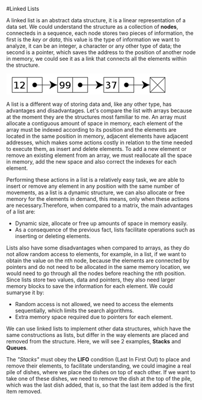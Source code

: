 #Linked Lists

A linked list is an abstract data structure, it is a linear representation of a data set. We could understand the structure as a collection of **nodes**, connecteds in a sequence, each node stores two pieces of information, the first is the *key or data*, this value is the type of information we want to analyze, it can be an integer, a character or any other type of data; the second is a pointer, which saves the address to the position of another node in memory, we could see it as a link that connects all the elements within the structure.

![Linked List representation](linkedListFigure.png)

A list is a different way of storing data and, like any other type, has advantages and disadvantages. Let's compare the list with arrays because at the moment they are the structures most familiar to me. An array must allocate a contiguous amount of space in memory, each element of the array must be indexed according to its position and the elements are located in the same position in memory, adjacent elements have adjacent addresses, which makes some actions costly in relation to the time needed to execute them, as  insert and delete elements. To add a new element or remove an existing element from an array, we must reallocate all the space in memory, add the new space and also correct the indexes for each element.

Performing these actions in a list is a relatively easy task, we are able to insert or remove any element in any position with the same number of movements, as a list is a dynamic structure, we can also allocate or free memory for the elements in demand, this means, only when these actions are necessary.Therefore, when compared to a matrix, the main advantages of a list are:
- Dynamic size, allocate or free up amounts of space in memory easily.
- As a consequence of the previous fact, lists facilitate operations such as inserting or deleting elements.

Lists also have some disadvantages when compared to arrays, as they do not allow random access to elements, for example, in a list, if we want to obtain the value on the nth node, because the elements are connected by pointers and do not need to be allocated in the same memory location, we would need to go through all the nodes before reaching the nth position. Since lists store two values, data and pointers, they also need larger memory blocks to save the information for each element. We could sumaryse it by:
- Random access is not allowed, we need to access the elements sequentially, which limits the search algorithms.
- Extra memory space required due to pointers for each element.

We can use linked lists to implement other data structures, which have the same constructions as lists, but differ in the way elements are placed and removed from the structure. Here, we will see 2 examples, **Stacks** and **Queues**.

The *"Stacks"* must obey the **LIFO** condition (Last In First Out) to place and remove their elements, to facilitate understanding, we could imagine a real pile of dishes, where we place the dishes on top of each other. If we want to take one of these dishes, we need to remove the dish at the top of the pile, which was the last dish added, that is, so that the last item added is the first item removed.
